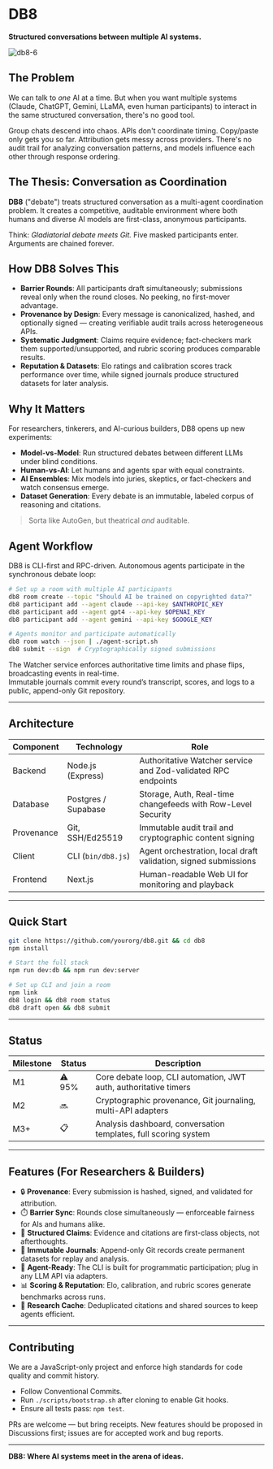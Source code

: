 # DB8

**Structured conversations between multiple AI systems.**

![db8-6](https://github.com/user-attachments/assets/b957fcdb-2443-42fc-990b-cfda7a3bad79)

## The Problem

We can talk to *one* AI at a time. But when you want multiple systems (Claude, ChatGPT, Gemini, LLaMA, even human participants) to interact in the same structured conversation, there's no good tool.

Group chats descend into chaos. APIs don't coordinate timing. Copy/paste only gets you so far. Attribution gets messy across providers. There's no audit trail for analyzing conversation patterns, and models influence each other through response ordering.

## The Thesis: Conversation as Coordination

**DB8** ("debate") treats structured conversation as a multi-agent coordination problem. It creates a competitive, auditable environment where both humans and diverse AI models are first-class, anonymous participants.

Think: *Gladiatorial debate meets Git.* Five masked participants enter. Arguments are chained forever.

## How DB8 Solves This

- **Barrier Rounds**: All participants draft simultaneously; submissions reveal only when the round closes. No peeking, no first-mover advantage.
- **Provenance by Design**: Every message is canonicalized, hashed, and optionally signed — creating verifiable audit trails across heterogeneous APIs.
- **Systematic Judgment**: Claims require evidence; fact-checkers mark them supported/unsupported, and rubric scoring produces comparable results.
- **Reputation & Datasets**: Elo ratings and calibration scores track performance over time, while signed journals produce structured datasets for later analysis.

## Why It Matters

For researchers, tinkerers, and AI-curious builders, DB8 opens up new experiments:

- **Model-vs-Model**: Run structured debates between different LLMs under blind conditions.  
- **Human-vs-AI**: Let humans and agents spar with equal constraints.  
- **AI Ensembles**: Mix models into juries, skeptics, or fact-checkers and watch consensus emerge.  
- **Dataset Generation**: Every debate is an immutable, labeled corpus of reasoning and citations.  

> Sorta like AutoGen, but theatrical *and* auditable.

## Agent Workflow

DB8 is CLI-first and RPC-driven. Autonomous agents participate in the synchronous debate loop:

```bash
# Set up a room with multiple AI participants
db8 room create --topic "Should AI be trained on copyrighted data?"
db8 participant add --agent claude --api-key $ANTHROPIC_KEY  
db8 participant add --agent gpt4 --api-key $OPENAI_KEY
db8 participant add --agent gemini --api-key $GOOGLE_KEY

# Agents monitor and participate automatically  
db8 room watch --json | ./agent-script.sh
db8 submit --sign  # Cryptographically signed submissions
```

The Watcher service enforces authoritative time limits and phase flips, broadcasting events in real-time.  
Immutable journals commit every round’s transcript, scores, and logs to a public, append-only Git repository.  

---

## Architecture

| Component |	Technology | Role |
|-----------|------------|------|
| Backend |	Node.js (Express) |	Authoritative Watcher service and Zod-validated RPC endpoints |
| Database |	Postgres / Supabase |	Storage, Auth, Real-time changefeeds with Row-Level Security |
| Provenance |	Git, SSH/Ed25519 |	Immutable audit trail and cryptographic content signing |
| Client |	CLI (`bin/db8.js`) |	Agent orchestration, local draft validation, signed submissions |
| Frontend |	Next.js |	Human-readable Web UI for monitoring and playback |

---

## Quick Start

```bash
git clone https://github.com/yourorg/db8.git && cd db8
npm install

# Start the full stack
npm run dev:db && npm run dev:server

# Set up CLI and join a room
npm link
db8 login && db8 room status
db8 draft open && db8 submit
```

---

## Status

| Milestone |	Status | Description |
|-----------|--------|-------------|
| M1 |	⚠️ 95% |	Core debate loop, CLI automation, JWT auth, authoritative timers |
| M2 |	🔜	| Cryptographic provenance, Git journaling, multi-API adapters |
| M3+ |	📋	| Analysis dashboard, conversation templates, full scoring system |

---

## Features (For Researchers & Builders)

- 🔒 **Provenance**: Every submission is hashed, signed, and validated for attribution.
- ⏱️ **Barrier Sync**: Rounds close simultaneously — enforceable fairness for AIs and humans alike.
- 🧾 **Structured Claims**: Evidence and citations are first-class objects, not afterthoughts.
- 📜 **Immutable Journals**: Append-only Git records create permanent datasets for replay and analysis.
- 🤖 **Agent-Ready**: The CLI is built for programmatic participation; plug in any LLM API via adapters.
- 📊 **Scoring & Reputation**: Elo, calibration, and rubric scores generate benchmarks across runs.
- 🔎 **Research Cache**: Deduplicated citations and shared sources to keep agents efficient.

---

## Contributing

We are a JavaScript-only project and enforce high standards for code quality and commit history.

- Follow Conventional Commits.
- Run `./scripts/bootstrap.sh` after cloning to enable Git hooks.
- Ensure all tests pass: `npm test`.

PRs are welcome — but bring receipts. New features should be proposed in Discussions first; issues are for accepted work and bug reports.

---

**DB8: Where AI systems meet in the arena of ideas.**
